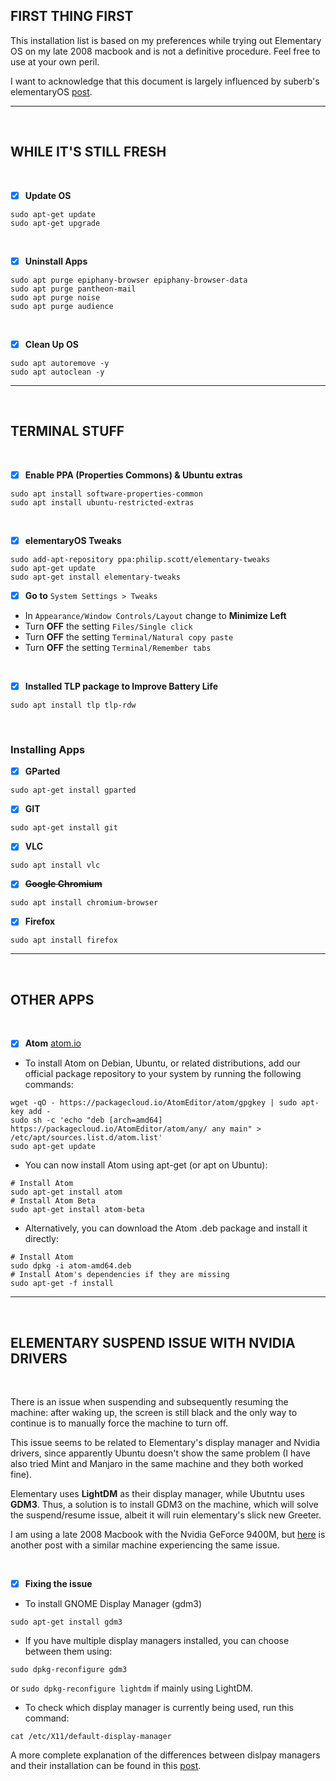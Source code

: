 ## FIRST THING FIRST

This installation list is based on my preferences while trying out Elementary OS on my late 2008 macbook and is not a definitive procedure. Feel free to use at your own peril.

I want to acknowledge that this document is largely influenced by suberb's elementaryOS [post](https://gist.github.com/suberb/4635a6c338f0f66b63c0f502859e5b42).

---

<br />

## WHILE IT'S STILL FRESH

<br />

- [x] **Update OS**
```
sudo apt-get update
sudo apt-get upgrade
```

<br />

- [x] **Uninstall Apps**
```
sudo apt purge epiphany-browser epiphany-browser-data
sudo apt purge pantheon-mail
sudo apt purge noise
sudo apt purge audience
```

<br />

- [x] **Clean Up OS**
```
sudo apt autoremove -y
sudo apt autoclean -y
```

---

<br />

## TERMINAL STUFF

<br />

- [x] **Enable PPA (Properties Commons) & Ubuntu extras**
```
sudo apt install software-properties-common
sudo apt install ubuntu-restricted-extras
```

<br />

- [x] **elementaryOS Tweaks**
```
sudo add-apt-repository ppa:philip.scott/elementary-tweaks
sudo apt-get update
sudo apt-get install elementary-tweaks
```

- [x] **Go to** `System Settings > Tweaks`
* In `Appearance/Window Controls/Layout` change to **Minimize Left**
* Turn **OFF** the setting `Files/Single click`
* Turn **OFF** the setting `Terminal/Natural copy paste`
* Turn **OFF** the setting `Terminal/Remember tabs`

<br />

- [x] **Installed TLP package to Improve Battery Life**
```
sudo apt install tlp tlp-rdw
```

<br />

### Installing Apps

- [x] **GParted** 
```
sudo apt-get install gparted
```

- [x] **GIT**
```
sudo apt-get install git
```

- [x] **VLC**
```
sudo apt install vlc
```

- [x] ~~**Google Chromium**~~
```
sudo apt install chromium-browser
```

- [x] **Firefox**
```
sudo apt install firefox
```

---

<br />

## OTHER APPS

<br />

- [x] **Atom** [atom.io](https://atom.io)
* To install Atom on Debian, Ubuntu, or related distributions, add our official package repository to your system by running the following commands:
```
wget -qO - https://packagecloud.io/AtomEditor/atom/gpgkey | sudo apt-key add -
sudo sh -c 'echo "deb [arch=amd64] https://packagecloud.io/AtomEditor/atom/any/ any main" > /etc/apt/sources.list.d/atom.list'
sudo apt-get update
```
* You can now install Atom using apt-get (or apt on Ubuntu):
```
# Install Atom
sudo apt-get install atom
# Install Atom Beta
sudo apt-get install atom-beta
```
* Alternatively, you can download the Atom .deb package and install it directly:
```
# Install Atom
sudo dpkg -i atom-amd64.deb
# Install Atom's dependencies if they are missing
sudo apt-get -f install
```

---

<br />

## ELEMENTARY SUSPEND ISSUE WITH NVIDIA DRIVERS

<br />

There is an issue when suspending and subsequently resuming the machine: after waking up, the screen is still black and the only way to continue is to manually force the machine to turn off.

This issue seems to be related to Elementary's display manager and Nvidia drivers, since apparently Ubuntu doesn't show the same problem (I have also tried Mint and Manjaro in the same machine and they both worked fine).

Elementary uses **LightDM** as their display manager, while Ubutntu uses **GDM3**. Thus, a solution is to install GDM3 on the machine, which will solve the suspend/resume issue, albeit it will ruin elementary's slick new Greeter.

I am using a late 2008 Macbook with the Nvidia GeForce 9400M, but [here](https://elementaryos.stackexchange.com/questions/20986/suspend-resume-issue) is another post with a similar machine experiencing the same issue.

<br />

- [x] **Fixing the issue**

* To install GNOME Display Manager (gdm3)
```
sudo apt-get install gdm3
```

* If you have multiple display managers installed, you can choose between them using:
```
sudo dpkg-reconfigure gdm3
```
or `sudo dpkg-reconfigure lightdm` if mainly using LightDM.

* To check which display manager is currently being used, run this command:
```
cat /etc/X11/default-display-manager
```

A more complete explanation of the differences between dislpay managers and their installation can be found in this [post](https://askubuntu.com/questions/829108/what-is-gdm3-kdm-lightdm-how-to-install-and-remove-them). 

<br />

